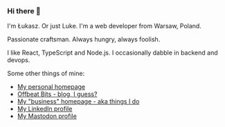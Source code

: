 ### Hi there 👋

I'm Łukasz. Or just Luke. I'm a web developer from Warsaw, Poland.

Passionate craftsman. Always hungry, always foolish.

I like React, TypeScript and Node.js. I occasionally dabble in backend and devops.

Some other things of mine:

* [My personal homepage](https://www.lukaszwojcik.net/)
* [Offbeat Bits - blog, I guess?](https://www.offbeatbits.com/)
* [My "business" homepage - aka things I do](https://www.lukem.net/)
* [My LinkedIn profile](https://www.linkedin.com/in/lukaszwojcik/)
* [My Mastodon profile](https://mastodon.lukem.net/@lukem)
